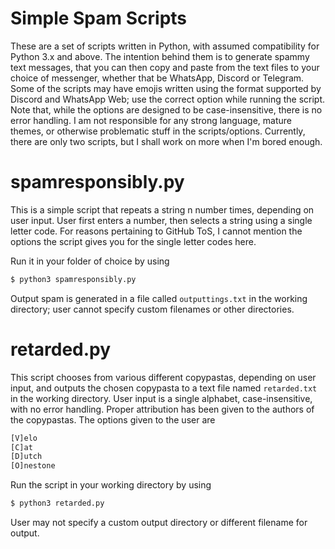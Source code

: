 # Simple Spam Scripts

These are a set of scripts written in Python, with assumed compatibility for Python 3.x and above. The intention behind them is to generate spammy text messages, that you can then copy and paste from the text files to your choice of messenger, whether that be WhatsApp, Discord or Telegram. Some of the scripts may have emojis written using the format supported by Discord and WhatsApp Web; use the correct option while running the script. Note that, while the options are designed to be case-insensitive, there is no error handling. I am not responsible for any strong language, mature themes, or otherwise problematic stuff in the scripts/options. Currently, there are only two scripts, but I shall work on more when I'm bored enough.

# spamresponsibly.py

This is a simple script that repeats a string n number times, depending on user input. User first enters a number, then selects a string using a single letter code. For reasons pertaining to GitHub ToS, I cannot mention the options the script gives you for the single letter codes here.

Run it in your folder of choice by using
```ps
$ python3 spamresponsibly.py
```

Output spam is generated in a file called `outputtings.txt` in the working directory; user cannot specify custom filenames or other directories.

# retarded.py

This script chooses from various different copypastas, depending on user input, and outputs the chosen copypasta to a text file named `retarded.txt` in the working directory. User input is a single alphabet, case-insensitive, with no error handling. Proper attribution has been given to the authors of the copypastas.
The options given to the user are

```ps
[V]elo
[C]at
[D]utch
[O]nestone
```

Run the script in your working directory by using
```ps
$ python3 retarded.py
```
User may not specify a custom output directory or different filename for output.
